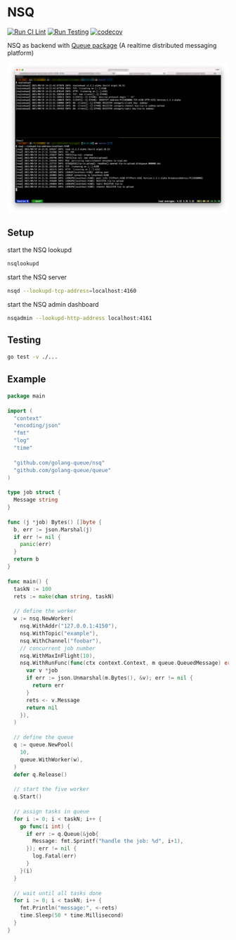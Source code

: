 # NSQ

[![Run CI Lint](https://github.com/golang-queue/nsq/actions/workflows/lint.yml/badge.svg)](https://github.com/golang-queue/nsq/actions/workflows/lint.yml)
[![Run Testing](https://github.com/golang-queue/nsq/actions/workflows/testing.yml/badge.svg)](https://github.com/golang-queue/nsq/actions/workflows/testing.yml)
[![codecov](https://codecov.io/gh/golang-queue/nsq/branch/main/graph/badge.svg?token=D3CUES8M62)](https://codecov.io/gh/golang-queue/nsq)

NSQ as backend with [Queue package](https://github.com/golang-queue/queue) (A realtime distributed messaging platform)

![screen](./images/screen.png)

## Setup

start the NSQ lookupd

```sh
nsqlookupd
```

start the NSQ server

```sh
nsqd --lookupd-tcp-address=localhost:4160
```

start the NSQ admin dashboard

```sh
nsqadmin --lookupd-http-address localhost:4161
```

## Testing

```sh
go test -v ./...
```

## Example

```go
package main

import (
  "context"
  "encoding/json"
  "fmt"
  "log"
  "time"

  "github.com/golang-queue/nsq"
  "github.com/golang-queue/queue"
)

type job struct {
  Message string
}

func (j *job) Bytes() []byte {
  b, err := json.Marshal(j)
  if err != nil {
    panic(err)
  }
  return b
}

func main() {
  taskN := 100
  rets := make(chan string, taskN)

  // define the worker
  w := nsq.NewWorker(
    nsq.WithAddr("127.0.0.1:4150"),
    nsq.WithTopic("example"),
    nsq.WithChannel("foobar"),
    // concurrent job number
    nsq.WithMaxInFlight(10),
    nsq.WithRunFunc(func(ctx context.Context, m queue.QueuedMessage) error {
      var v *job
      if err := json.Unmarshal(m.Bytes(), &v); err != nil {
        return err
      }
      rets <- v.Message
      return nil
    }),
  )

  // define the queue
  q := queue.NewPool(
    10,
    queue.WithWorker(w),
  )
  defer q.Release()

  // start the five worker
  q.Start()

  // assign tasks in queue
  for i := 0; i < taskN; i++ {
    go func(i int) {
      if err := q.Queue(&job{
        Message: fmt.Sprintf("handle the job: %d", i+1),
      }); err != nil {
        log.Fatal(err)
      }
    }(i)
  }

  // wait until all tasks done
  for i := 0; i < taskN; i++ {
    fmt.Println("message:", <-rets)
    time.Sleep(50 * time.Millisecond)
  }
}
```
